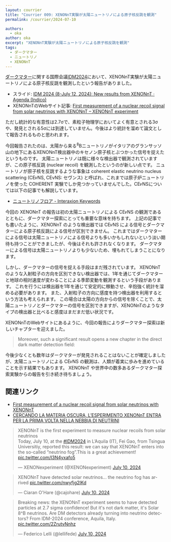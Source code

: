 ```yaml
---
layout: courrier
title: "Courrier 009: XENONnT実験が太陽ニュートリノによる原子核反跳を観測"
permalink: /courrier/2024-07-10

authors:
  - oka
author: oka
excerpt: "XENONnT実験が太陽ニュートリノによる原子核反跳を観測"
tags:
  - ダークマター
  - ニュートリノ
  - XENONnT
---
```


[ダークマター](https://interaxion-podcast.github.io/keywords/dark-matter/)に関する国際会議[IDM2024](https://www.idm2024.eu/)において、XENONnT実験が太陽ニュートリノによる原子核反跳を観測したという報告がありました。

- スライド: [IDM 2024 (8-July 12, 2024): New results from XENONnT · Agenda (Indico)](https://agenda.infn.it/event/39713/contributions/237829/)
- XENONnTのWebサイト記事: [First measurement of a nuclear recoil signal from solar neutrinos with XENONnT – XENONnT experiment](https://xenonexperiment.org/first-measurement-of-a-nuclear-recoil-signal-from-solar-neutrinos-with-xenonnt/)

ただし統計的な有意性は2.7σで、素粒子物理学においてよく有意とされる3σや、発見とされる5σには到達していません。今後はより統計を溜めて論文として報告されるものと思われます。

今回報告されたのは、太陽から来る<sup>8</sup>Bニュートリノがイタリアのグランサッソ山の地下にあるXENONnT検出器中のキセノン原子核とぶつかった信号を捉えたというものです。
太陽ニュートリノは既に様々な検出器で観測されていますが、この原子核反跳 (nuclear recoil) を観測したというのが新しい点です。
ニュートリノが原子核を反跳するような事象は coherent elastic neutrino nucleus scattering (CE𝜈NS, CEvNS: セヴンス) と呼ばれ、これまでは原子炉ニュートリノを使った COHERENT 実験でしか見つかっていませんでした。CE𝜈NSについては以下の記事でも解説しています。

- [ニュートリノフロア - Interaxion Keywords](https://interaxion-podcast.github.io/keywords/neutrino-floor/)

今回の XENONnT の報告は初の太陽ニュートリノによる CE𝜈NS の観測であるとともに、ダークマター探索にとっても重要な意味を持ちます。
上記の記事でも書いたように、XENONnT のような検出器では CE𝜈NS による信号とダークマターによる原子核反跳による信号が区別できません。
これまではダークマターによる信号は太陽ニュートリノによる信号よりも多いかもしれないという淡い期待も持つことができましたが、今後はそれも許されなくなります。
ダークマターによる信号は太陽ニュートリノよりも少ないため、埋もれてしまうことになります。

しかし、ダークマターの信号を捉える手段はまだ残されています。
XENONnT のような入射粒子の方向を区別できない検出器では、1年を通じてダークマターと地球の相対速度が変わることによる季節変動を観測するという手段があります。
これを行うには検出器を1年を通じて安定的に稼動させ、辛抱強く統計を溜める必要があります。
また、入射粒子の方向に感度を持つ検出器を利用するという方法も考えられます。
この場合は太陽の方向からの信号を除くことで、太陽ニュートリノとダークマターの信号を区別できますが、XENONnTのようなタイプの検出器と比べると感度はまだまだ低い状況です。

XENONnTのWebサイトにあるように、今回の報告によりダークマター探索は新しいチャプターを迎えました。

>Moreover, such a significant result opens a new chapter in the direct dark matter detection field:

今後少なくとも数年はダークマターが発見されることはないことが確定しましたが、太陽ニュートリノによる CE𝜈NS の観測は、人類が着実に歩みを進めていることを示す結果でもあります。
XENONnT や世界中の数多あるダークマター探索実験からの報告を引き続き待ちましょう。

## 関連リンク

- [First measurement of a nuclear recoil signal from solar neutrinos with XENONnT](https://www.interactions.org/press-release/first-measurement)
- [CERCANDO LA MATERIA OSCURA, L’ESPERIMENTO XENONnT ENTRA PER LA PRIMA VOLTA NELLA NEBBIA DI NEUTRINI](https://home.infn.it/it/news-infn/6728-cercando-la-materia-oscura-l-esperimento-xenonnt-entra-per-la-prima-volta-nella-nebbia-di-neutrini)

<blockquote class="twitter-tweet tw-align-center"><p lang="en" dir="ltr">XENONnT is the first experiment to measure nuclear recoils from solar neutrinos<br>Today, July 10, at the <a href="https://twitter.com/hashtag/IDM2024?src=hash&amp;ref_src=twsrc%5Etfw">#IDM2024</a> in L’Aquila (IT), Fei Gao, from Tsingua Universitiy, reported this result: we can say that XENONnT enters into the so-called “neutrino fog”.This is a great achievement! <a href="https://t.co/I3N4yxafo5">pic.twitter.com/I3N4yxafo5</a></p>&mdash; XENONexperiment (@XENONexperiment) <a href="https://twitter.com/XENONexperiment/status/1810989027123663091?ref_src=twsrc%5Etfw">July 10, 2024</a>
</blockquote> <script async src="https://platform.twitter.com/widgets.js" charset="utf-8"></script>

<blockquote class="twitter-tweet tw-align-center"><p lang="en" dir="ltr">XENONnT have detected solar neutrinos... the neutrino fog has arrived <a href="https://t.co/nwyfjg2IKd">pic.twitter.com/nwyfjg2IKd</a></p>&mdash; Ciaran O&#39;Hare (@cajohare) <a href="https://twitter.com/cajohare/status/1810981363371172180?ref_src=twsrc%5Etfw">July 10, 2024</a>
</blockquote> <script async src="https://platform.twitter.com/widgets.js" charset="utf-8"></script>

<blockquote class="twitter-tweet"><p lang="en" dir="ltr">Breaking news: the XENONnT experiment seems to have detected particles at 2.7 sigma confidence! But it&#39;s not dark matter, it&#39;s Solar 8^B neutrinos. Are DM detectors already turning into neutrino detectors? From IDM-2024 conference, Aquila, Italy. <a href="https://t.co/2ZrutvNnhz">pic.twitter.com/2ZrutvNnhz</a></p>&mdash; Federico Lelli (@lellifede) <a href="https://twitter.com/lellifede/status/1810987196012220429?ref_src=twsrc%5Etfw">July 10, 2024</a></blockquote> <script async src="https://platform.twitter.com/widgets.js" charset="utf-8"></script>